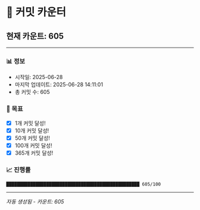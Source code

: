 # 🔢 커밋 카운터

## 현재 카운트: 605

---

### 📊 정보
- 시작일: 2025-06-28
- 마지막 업데이트: 2025-06-28 14:11:01
- 총 커밋 수: 605

### 🎯 목표
- [x] 1개 커밋 달성!
- [x] 10개 커밋 달성!
- [x] 50개 커밋 달성!
- [x] 100개 커밋 달성!
- [x] 365개 커밋 달성!

### 📈 진행률
```
██████████████████████████████████████████████████ 605/100
```

---
*자동 생성됨 - 카운트: 605*
